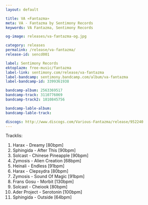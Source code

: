 ```yaml
---
layout: default

title: VA «Fantazma»
meta: VA - Fantazma by Sentimony Records
keywords: VA Fantazma, Sentimony Records

og-image: releases/va-fantazma-og.jpg

category: releases
permalink: /release/va-fantazma/
release-id: sencd001

label: Sentimony Records
ektoplazm: free-music/fantazma
label-link: sentimony.com/release/va-fantazma
label-bandcamp: sentimony.bandcamp.com/album/va-fantazma
label-bandcamp-id: 3399361938

bandcamp-album: 2563369517
bandcamp-track: 3110776069
bandcamp-track2: 1810845756

bandcamp-lable-album: 
bandcamp-lable-track: 

discogs: http://www.discogs.com/Various-Fantazma/release/952240
---
```


Tracklis:

01. Harax - Dreamy [80bpm]
02. Sphingida - After This [90bpm]
03. Solcast - Chinese Pineapple [90bpm]
04. Zymosis - Alien Creation [68bpm]
05. Heinali - Endless [91bpm]
06. Harax - Clepsydra [80bpm]
07. Zymosis - Sound Of Magic [91bpm]
08. Frans Gosu - Morbit [130bpm]
09. Solcast - Cheiook [80bpm]
10. Ader Project - Serotonin [100bpm]
11. Sphingida - Outside [64bpm]
